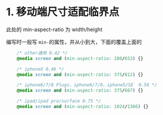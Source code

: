 # 1. 移动端尺寸适配临界点

此处的 min-aspect-ratio 为 width/height

编写时一般写 `min-`的属性，并从小到大，下面的覆盖上面的

```css
    /* other通用 0.42 */
    @media screen and (min-aspect-ratio: 280/653) {}

    /* iphoneX 0.46 */
    @media screen and (min-aspect-ratio: 375/812) {}

    /* iphone6/7/8 Plugs、iphone6/7/8、iphone5/SE  0.56 */
    @media screen and (min-aspect-ratio: 375/667) {}

    /* ipad/ipad pro/surface 0.75 */
    @media screen and (min-aspect-ratio: 1024/1366) {}
```
